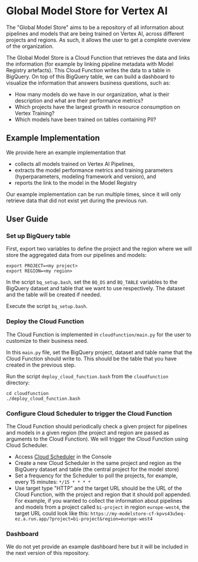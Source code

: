 # Global Model Store for Vertex AI

The "Global Model Store" aims to be a repository of all information about
pipelines and models that are being trained on Vertex AI, across different
projects and regions. As such, it allows the user to get a complete overview
of the organization.

The Global Model Store is a Cloud Function that retrieves the data and links
the information (for example by linking pipeline metadata with Model
Registry artefacts). This Cloud Function writes the data to a table in
BigQuery. On top of this BigQuery table, we can build a dashboard to
visualize the information that answers business questions, such as:

  * How many models do we have in our organization, what is their
    description and what are their performance metrics?
  * Which projects have the largest growth in resource consumption on Vertex
Training?
  * Which models have been trained on tables containing PII?

## Example Implementation

We provide here an example implementation that 

  * collects all models trained on Vertex AI Pipelines, 
  * extracts the model performance metrics and training parameters (hyperparameters, modeling framework and version), and 
  * reports the link to the model in the Model Registry

Our example implementation can be run multiple times, since it will only
retrieve data that did not exist yet during the previous run.

## User Guide

### Set up BigQuery table

First, export two variables to define the project and the region where we
will store the aggregated data from our pipelines and models:

```
export PROJECT=<my project>
export REGION=<my region>
```

In the script `bq_setup.bash`, set the `BQ_DS` and `BQ_TABLE` variables to
the BigQuery dataset and table that we want to use respectively. The dataset
and the table will be created if needed.

Execute the script `bq_setup.bash`.

### Deploy the Cloud Function

The Cloud Function is implemented in `cloudfunction/main.py` for the user to
customize to their business need.

In this `main.py` file, set the BigQuery project, dataset and table name
that the Cloud Function should write to. This should be the table that you
have created in the previous step.

Run the script `deploy_cloud_function.bash` from the `cloudfunction`
directory:

```
cd cloudfunction
./deploy_cloud_function.bash
```

### Configure Cloud Scheduler to trigger the Cloud Function

The Cloud Function should periodically check a given project for pipelines
and models in a given region (the project and region are passed as
arguments to the Cloud Function). We will trigger the Cloud Function using
Cloud Scheduler.

  * Access [Cloud
    Scheduler](https://pantheon.corp.google.com/cloudscheduler) in the
Console
  * Create a new Cloud Scheduler in the same project and region as the
    BigQuery dataset and table (the central project for the model store)
  * Set a frequency for the Scheduler to poll the projects, for example,
every 15 minutes: `*/15 * * * *`
  * Use target type "HTTP" and the target URL should be the URL of the Cloud
    Function, with the project and region that it should poll appended. For
example, if you wanted to collect the information about pipelines and models
from a project called `bi-project` in region `europe-west4`, the target URL
could look like this:
`https://my-modelstore-cf-kpvs43u5eq-ez.a.run.app/?project=bi-project&region=europe-west4`

### Dashboard

We do not yet provide an example dashboard here but it will be included in
the next version of this repository.
